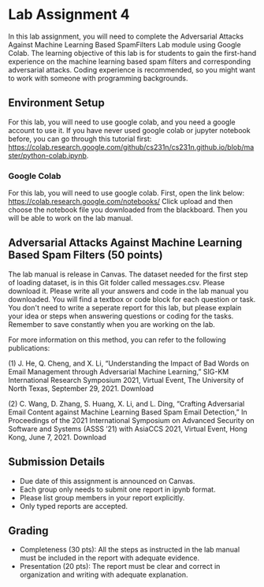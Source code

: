 # Lab Assignment 4
In this lab assignment, you will need to complete the Adversarial Attacks Against Machine Learning Based SpamFilters Lab module using Google Colab. The learning objective of this lab is for students to gain the first-hand experience on the machine learning based spam filters and corresponding adversarial attacks. Coding experience is recommended, so you might want to work with someone with programming backgrounds. 

## Environment Setup

For this lab, you will need to use google colab, and you need a google account to use it. If you have never used google colab or jupyter notebook before, you can go through this tutorial first: https://colab.research.google.com/github/cs231n/cs231n.github.io/blob/master/python-colab.ipynb.

### Google Colab
For this lab, you will need to use google colab. First, open the link below:
https://colab.research.google.com/notebooks/
Click upload and then choose the notebook file you downloaded from the blackboard.
Then you will be able to work on the lab manual. 

## Adversarial Attacks Against Machine Learning Based Spam Filters (50 points)
The lab manual is release in Canvas. The dataset needed for the first step of loading dataset, is in this Git folder called messages.csv. Please download it.
Please write all your answers and code in the lab manual you downloaded. You will find a textbox or code block for each question or task. You don't need to write a seperate report for this lab, but please explain your idea or steps when answering questions or coding for the tasks.
Remember to save constantly when you are working on the lab.

For more information on this method, you can refer to the following publications:

(1) J. He, Q. Cheng, and X. Li, “Understanding the Impact of Bad Words on Email Management through Adversarial Machine Learning,” SIG-KM International Research Symposium 2021, Virtual Event, The University of North Texas, September 29, 2021. Download

(2) C. Wang, D. Zhang, S. Huang, X. Li, and L. Ding, “Crafting Adversarial Email Content against Machine Learning Based Spam Email Detection,” In Proceedings of the 2021 International Symposium on Advanced Security on Software and Systems (ASSS ’21) with AsiaCCS 2021, Virtual Event, Hong Kong, June 7, 2021. Download

## Submission Details

- Due date of this assignment is announced on Canvas.
- Each group only needs to submit one report in ipynb format.
- Please list group members in your report explicitly.
- Only typed reports are accepted.

## Grading

- Completeness (30 pts): All the steps as instructed in the lab manual must be included in the report with adequate evidence.
- Presentation (20 pts): The report must be clear and correct in organization and writing with adequate explanation.
